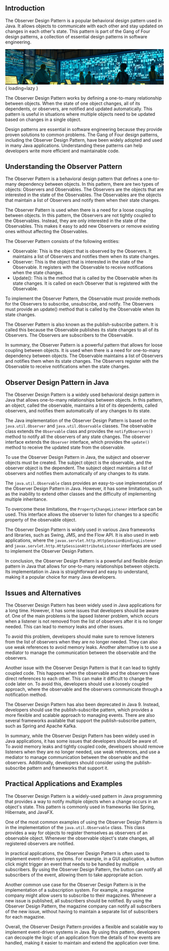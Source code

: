 ## Introduction

The Observer Design Pattern is a popular behavioral design pattern used in Java. It allows objects to communicate with each other and stay updated on changes in each other's state. This pattern is part of the Gang of Four design patterns, a collection of essential design patterns in software engineering.

![Observer pattern](../../art/catalog/observer/observer.webp){ loading=lazy }

The Observer Design Pattern works by defining a one-to-many relationship between objects. When the state of one object changes, all of its dependents, or observers, are notified and updated automatically. This pattern is useful in situations where multiple objects need to be updated based on changes in a single object.

Design patterns are essential in software engineering because they provide proven solutions to common problems. The Gang of Four design patterns, including the Observer Design Pattern, have been widely adopted and used in many Java applications. Understanding these patterns can help developers write more efficient and maintainable code.

Understanding the Observer Pattern
----------------------------------

The Observer Pattern is a behavioral design pattern that defines a one-to-many dependency between objects. In this pattern, there are two types of objects: Observers and Observables. The Observers are the objects that are interested in the state of the Observables. The Observables are the objects that maintain a list of Observers and notify them when their state changes.

The Observer Pattern is used when there is a need for a loose coupling between objects. In this pattern, the Observers are not tightly coupled to the Observables. Instead, they are only interested in the state of the Observables. This makes it easy to add new Observers or remove existing ones without affecting the Observables.

The Observer Pattern consists of the following entities:

*   Observable: This is the object that is observed by the Observers. It maintains a list of Observers and notifies them when its state changes.
*   Observer: This is the object that is interested in the state of the Observable. It registers with the Observable to receive notifications when the state changes.
*   Update(): This is the method that is called by the Observable when its state changes. It is called on each Observer that is registered with the Observable.

To implement the Observer Pattern, the Observable must provide methods for the Observers to subscribe, unsubscribe, and notify. The Observers must provide an update() method that is called by the Observable when its state changes.

The Observer Pattern is also known as the publish-subscribe pattern. It is called this because the Observable publishes its state changes to all of its Observers. The Observers are subscribers to the Observable.

In summary, the Observer Pattern is a powerful pattern that allows for loose coupling between objects. It is used when there is a need for one-to-many dependency between objects. The Observable maintains a list of Observers and notifies them when its state changes. The Observers register with the Observable to receive notifications when the state changes.

Observer Design Pattern in Java
-------------------------------

The Observer Design Pattern is a widely used behavioral design pattern in Java that allows one-to-many relationships between objects. In this pattern, an object, called the observable, maintains a list of its dependents, called observers, and notifies them automatically of any changes to its state.

The Java implementation of the Observer Design Pattern is based on the `java.util.Observer` and `java.util.Observable` classes. The observable class extends the `Observable` class and provides the `notifyObservers()` method to notify all the observers of any state changes. The observer interface extends the `Observer` interface, which provides the `update()` method to receive the updated state from the observable.

To use the Observer Design Pattern in Java, the subject and observer objects must be created. The subject object is the observable, and the observer object is the dependent. The subject object maintains a list of observers and notifies them automatically of any changes to its state.

The `java.util.Observable` class provides an easy-to-use implementation of the Observer Design Pattern in Java. However, it has some limitations, such as the inability to extend other classes and the difficulty of implementing multiple inheritance.

To overcome these limitations, the `PropertyChangeListener` interface can be used. This interface allows the observer to listen for changes to a specific property of the observable object.

The Observer Design Pattern is widely used in various Java frameworks and libraries, such as Swing, JMS, and the Flow API. It is also used in web applications, where the `javax.servlet.http.HttpSessionBindingListener` and `javax.servlet.http.HttpSessionAttributeListener` interfaces are used to implement the Observer Design Pattern.

In conclusion, the Observer Design Pattern is a powerful and flexible design pattern in Java that allows for one-to-many relationships between objects. Its implementation in Java is straightforward and easy to understand, making it a popular choice for many Java developers.

Issues and Alternatives
-----------------------

The Observer Design Pattern has been widely used in Java applications for a long time. However, it has some issues that developers should be aware of. One of the main problems is the lapsed listener problem, which occurs when a listener is not removed from the list of observers after it is no longer needed. This can lead to memory leaks and other issues.

To avoid this problem, developers should make sure to remove listeners from the list of observers when they are no longer needed. They can also use weak references to avoid memory leaks. Another alternative is to use a mediator to manage the communication between the observable and the observers.

Another issue with the Observer Design Pattern is that it can lead to tightly coupled code. This happens when the observable and the observers have direct references to each other. This can make it difficult to change the code later on. To avoid this, developers should use a loosely coupled approach, where the observable and the observers communicate through a notification method.

The Observer Design Pattern has also been deprecated in Java 9. Instead, developers should use the publish-subscribe pattern, which provides a more flexible and scalable approach to managing events. There are also several frameworks available that support the publish-subscribe pattern, such as Spring and Apache Kafka.

In summary, while the Observer Design Pattern has been widely used in Java applications, it has some issues that developers should be aware of. To avoid memory leaks and tightly coupled code, developers should remove listeners when they are no longer needed, use weak references, and use a mediator to manage communication between the observable and the observers. Additionally, developers should consider using the publish-subscribe pattern and frameworks that support it.

Practical Applications and Examples
-----------------------------------

The Observer Design Pattern is a widely-used pattern in Java programming that provides a way to notify multiple objects when a change occurs in an object's state. This pattern is commonly used in frameworks like Spring, Hibernate, and JavaFX.

One of the most common examples of using the Observer Design Pattern is in the implementation of the `java.util.Observable` class. This class provides a way for objects to register themselves as observers of an observable object. Whenever the observable object's state changes, all registered observers are notified.

In practical applications, the Observer Design Pattern is often used to implement event-driven systems. For example, in a GUI application, a button click might trigger an event that needs to be handled by multiple subscribers. By using the Observer Design Pattern, the button can notify all subscribers of the event, allowing them to take appropriate action.

Another common use case for the Observer Design Pattern is in the implementation of a subscription system. For example, a magazine company might allow users to subscribe to their magazines. Whenever a new issue is published, all subscribers should be notified. By using the Observer Design Pattern, the magazine company can notify all subscribers of the new issue, without having to maintain a separate list of subscribers for each magazine.

Overall, the Observer Design Pattern provides a flexible and scalable way to implement event-driven systems in Java. By using this pattern, developers can decouple the logic of an application from the details of how events are handled, making it easier to maintain and extend the application over time.